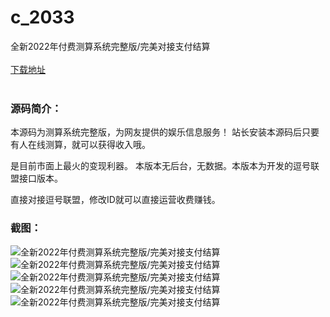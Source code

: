 # c_2033
全新2022年付费测算系统完整版/完美对接支付结算
<br/></br>
[下载地址](https://www.uuid2.com/2033.html "下载地址")
<br/></br>
<h3>源码简介：</h3>
<p>本源码为测算系统完整版，为网友提供的娱乐信息服务！ 站长安装本源码后只要有人在线测算，就可以获得收入哦。<p>
<p>是目前市面上最火的变现利器。 本版本无后台，无数据。本版本为开发的逗号联盟接口版本。<p>
<p>直接对接逗号联盟，修改ID就可以直接运营收费赚钱。<p>
<h3>截图：</h3>
<img src="https://www.uuid2.com/wp-content/uploads/img/pro/20220321/1647831996863.jpg" alt="全新2022年付费测算系统完整版/完美对接支付结算"><img src="https://www.uuid2.com/wp-content/uploads/img/pro/20220321/16478319971004.jpg" alt="全新2022年付费测算系统完整版/完美对接支付结算"><img src="https://www.uuid2.com/wp-content/uploads/img/pro/20220321/16478319974979.jpg" alt="全新2022年付费测算系统完整版/完美对接支付结算"><img src="https://www.uuid2.com/wp-content/uploads/img/pro/20220321/16478319972635.jpg" alt="全新2022年付费测算系统完整版/完美对接支付结算"><img src="https://www.uuid2.com/wp-content/uploads/img/pro/20220321/16478320106948.jpg" alt="全新2022年付费测算系统完整版/完美对接支付结算">
